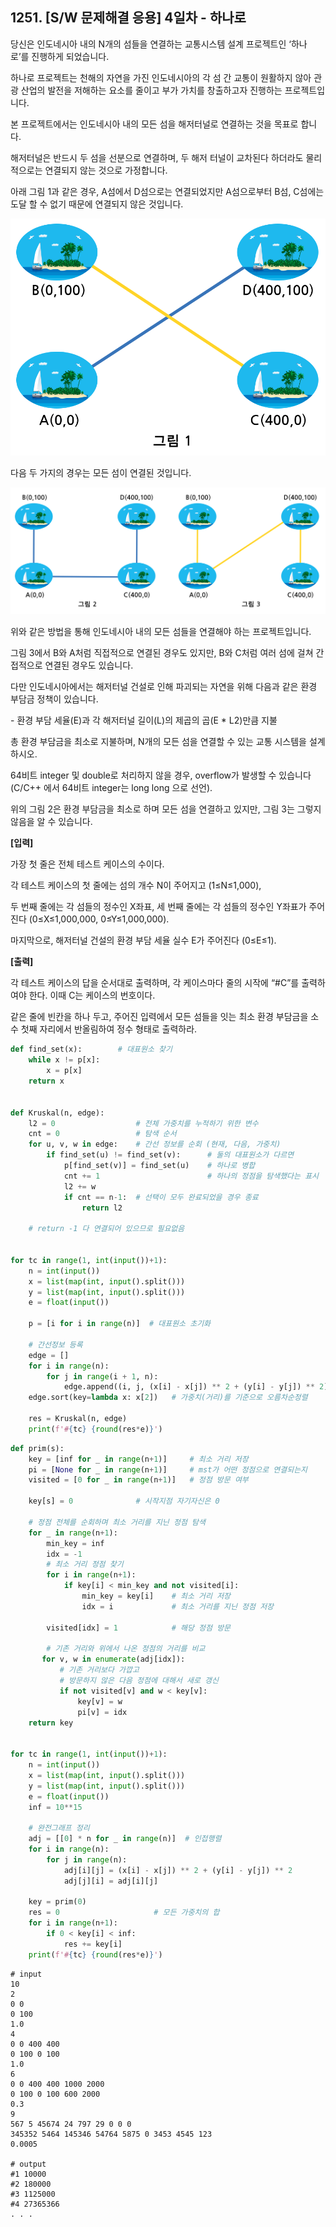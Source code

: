 ## 1251. [S/W 문제해결 응용] 4일차 - 하나로

당신은 인도네시아 내의 N개의 섬들을 연결하는 교통시스템 설계 프로젝트인 ‘하나로’를 진행하게 되었습니다.

하나로 프로젝트는 천해의 자연을 가진 인도네시아의 각 섬 간 교통이 원활하지 않아 관광 산업의 발전을 저해하는 요소를 줄이고 부가 가치를 창출하고자 진행하는 프로젝트입니다.

본 프로젝트에서는 인도네시아 내의 모든 섬을 해저터널로 연결하는 것을 목표로 합니다.

해저터널은 반드시 두 섬을 선분으로 연결하며, 두 해저 터널이 교차된다 하더라도 물리적으로는 연결되지 않는 것으로 가정합니다.

아래 그림 1과 같은 경우, A섬에서 D섬으로는 연결되었지만 A섬으로부터 B섬, C섬에는 도달 할 수 없기 때문에 연결되지 않은 것입니다.

 

![img](D4.assets/하나로.jpg)

 
다음 두 가지의 경우는 모든 섬이 연결된 것입니다.
 

![img](D4.assets/하나로2.jpg) 


위와 같은 방법을 통해 인도네시아 내의 모든 섬들을 연결해야 하는 프로젝트입니다.

그림 3에서 B와 A처럼 직접적으로 연결된 경우도 있지만, B와 C처럼 여러 섬에 걸쳐 간접적으로 연결된 경우도 있습니다.

다만 인도네시아에서는 해저터널 건설로 인해 파괴되는 자연을 위해 다음과 같은 환경 부담금 정책이 있습니다.

\- 환경 부담 세율(E)과 각 해저터널 길이(L)의 제곱의 곱(E * L2)만큼 지불

총 환경 부담금을 최소로 지불하며, N개의 모든 섬을 연결할 수 있는 교통 시스템을 설계하시오.

64비트 integer 및 double로 처리하지 않을 경우, overflow가 발생할 수 있습니다 (C/C++ 에서 64비트 integer는 long long 으로 선언).

위의 그림 2은 환경 부담금을 최소로 하며 모든 섬을 연결하고 있지만, 그림 3는 그렇지 않음을 알 수 있습니다.

**[입력]**

가장 첫 줄은 전체 테스트 케이스의 수이다.

각 테스트 케이스의 첫 줄에는 섬의 개수 N이 주어지고 (1≤N≤1,000),

두 번째 줄에는 각 섬들의 정수인 X좌표, 세 번째 줄에는 각 섬들의 정수인 Y좌표가 주어진다 (0≤X≤1,000,000, 0≤Y≤1,000,000).

마지막으로, 해저터널 건설의 환경 부담 세율 실수 E가 주어진다 (0≤E≤1).

**[출력]**

각 테스트 케이스의 답을 순서대로 출력하며, 각 케이스마다 줄의 시작에 “#C”를 출력하여야 한다. 이때 C는 케이스의 번호이다.

같은 줄에 빈칸을 하나 두고, 주어진 입력에서 모든 섬들을 잇는 최소 환경 부담금을 소수 첫째 자리에서 반올림하여 정수 형태로 출력하라.



```python
def find_set(x):        # 대표원소 찾기
    while x != p[x]:
        x = p[x]
    return x


def Kruskal(n, edge):
    l2 = 0                  # 전체 가중치를 누적하기 위한 변수
    cnt = 0                 # 탐색 순서
    for u, v, w in edge:    # 간선 정보를 순회 (현재, 다음, 가중치)
        if find_set(u) != find_set(v):      # 둘의 대표원소가 다르면
            p[find_set(v)] = find_set(u)    # 하나로 병합
            cnt += 1                        # 하나의 정점을 탐색했다는 표시
            l2 += w
            if cnt == n-1:  # 선택이 모두 완료되었을 경우 종료
                return l2

    # return -1 다 연결되어 있으므로 필요없음


for tc in range(1, int(input())+1):
    n = int(input())
    x = list(map(int, input().split()))
    y = list(map(int, input().split()))
    e = float(input())

    p = [i for i in range(n)]  # 대표원소 초기화
    
    # 간선정보 등록
    edge = []
    for i in range(n):
        for j in range(i + 1, n):
            edge.append((i, j, (x[i] - x[j]) ** 2 + (y[i] - y[j]) ** 2))
    edge.sort(key=lambda x: x[2])   # 가중치(거리)를 기준으로 오름차순정렬

    res = Kruskal(n, edge)
    print(f'#{tc} {round(res*e)}')
```

```python
def prim(s):
    key = [inf for _ in range(n+1)]     # 최소 거리 저장
    pi = [None for _ in range(n+1)]     # mst가 어떤 정점으로 연결되는지
    visited = [0 for _ in range(n+1)]   # 정점 방문 여부

    key[s] = 0              # 시작지점 자기자신은 0

    # 정점 전체를 순회하며 최소 거리를 지닌 정점 탐색
    for _ in range(n+1):
        min_key = inf
        idx = -1
        # 최소 거리 정점 찾기
        for i in range(n+1):
            if key[i] < min_key and not visited[i]:
                min_key = key[i]    # 최소 거리 저장
                idx = i             # 최소 거리를 지닌 정점 저장

        visited[idx] = 1            # 해당 정점 방문

        # 기존 거리와 위에서 나온 정점의 거리를 비교
       for v, w in enumerate(adj[idx]):
           # 기존 거리보다 가깝고
           # 방문하지 않은 다음 정점에 대해서 새로 갱신 
           if not visited[v] and w < key[v]:
               key[v] = w
               pi[v] = idx
    return key


for tc in range(1, int(input())+1):
    n = int(input())
    x = list(map(int, input().split()))
    y = list(map(int, input().split()))
    e = float(input())
    inf = 10**15
    
    # 완전그래프 정리
    adj = [[0] * n for _ in range(n)]  # 인접행렬
    for i in range(n):
        for j in range(n):
            adj[i][j] = (x[i] - x[j]) ** 2 + (y[i] - y[j]) ** 2
            adj[j][i] = adj[i][j]

    key = prim(0)
    res = 0                     # 모든 가중치의 합
    for i in range(n+1):
        if 0 < key[i] < inf:
            res += key[i]
    print(f'#{tc} {round(res*e)}')
```

```
# input
10
2
0 0
0 100
1.0
4
0 0 400 400
0 100 0 100
1.0
6
0 0 400 400 1000 2000
0 100 0 100 600 2000
0.3
9
567 5 45674 24 797 29 0 0 0
345352 5464 145346 54764 5875 0 3453 4545 123
0.0005

# output
#1 10000
#2 180000
#3 1125000
#4 27365366
. . .
```

